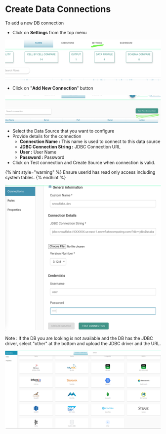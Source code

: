 # Create Data Connections

To add a new DB connection

* Click on **Settings** from the top menu

![](../.gitbook/assets/screen-shot-2021-02-19-at-11.22.51-pm.png)

* Click on "**Add New Connection**" button

![](../.gitbook/assets/screen-shot-2021-02-19-at-11.24.28-pm.png)

* Select the Data Source that you want to configure
* Provide details for the connection
  * **Connection Name :** This name is used to connect to this data source
  * **JDBC Connection String :** JDBC Connection URL
  * **User :** User Name
  * **Password :** Password
* Click on Test connection and Create Source when connection is valid.



{% hint style="warning" %}
Ensure userId has read only access including system tables.
{% endhint %}

![Adding a new Connection](../.gitbook/assets/screen-shot-2021-02-19-at-11.27.03-pm.png)

Note : If the DB you are looking is not available and the DB has the JDBC driver, select "other" at the bottom and upload the JDBC driver and the URL.

![Database Connections](../.gitbook/assets/db-conns.png)
